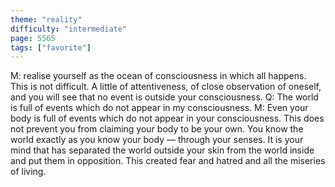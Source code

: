 ```yaml
---
theme: "reality"
difficulty: "intermediate"
page: 5565
tags: ["favorite"]
---
```


M: realise yourself as the ocean of consciousness in which all happens. This is not difficult. A little of attentiveness, of close observation of oneself, and you will see that no event is outside your consciousness. Q: The world is full of events which do not appear in my consciousness. M: Even your body is full of events which do not appear in your consciousness. This does not prevent you from claiming your body to be your own. You know the world exactly as you know your body — through your senses. It is your mind that has separated the world outside your skin from the world inside and put them in opposition. This created fear and hatred and all the miseries of living.